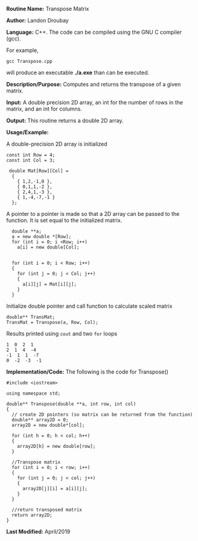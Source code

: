 **Routine Name:**           Transpose Matrix

**Author:** Landon Droubay

**Language:** C++. The code can be compiled using the GNU C compiler (gcc).

For example,

    gcc Transpose.cpp

will produce an executable **./a.exe** than can be executed. 

**Description/Purpose:** Computes and returns the transpose of a given matrix.

**Input:** A double precision 2D array, an int for the number of rows in the matrix, and an int for columns.

**Output:** This routine returns a double 2D array.

**Usage/Example:**

A double-precision 2D array is initialized

```c_cpp
const int Row = 4;
const int Col = 3;

 double Mat[Row][Col] =
  {
    { 1,2,-1,0 },
    { 0,1,1,-2 },
    { 2,4,1,-3 },
    { 1,-4,-7,-1 }
  };
```

A pointer to a pointer is made so that a 2D array can be passed to the function. It is set equal to the initialized matrix.

```c_cpp
  double **a;
  a = new double *[Row];
  for (int i = 0; i <Row; i++)
    a[i] = new double[Col];


  for (int i = 0; i < Row; i++)
  {
    for (int j = 0; j < Col; j++)
    {
      a[i][j] = Mat[i][j];
    }
  }
```

Initialize double pointer and call function to calculate scaled matrix

```c_cpp
double** TransMat;
TransMat = Transpose(a, Row, Col);
```

Results printed using `cout` and two `for` loops

```c_cpp
1  0  2  1
2  1  4  -4
-1  1  1  -7
0  -2  -3  -1
```

**Implementation/Code:** The following is the code for Transpose()

```c_cpp
#include <iostream>

using namespace std;

double** Transpose(double **a, int row, int col)
{
  // create 2D pointers (so matrix can be returned from the function)
  double** array2D = 0;
  array2D = new double*[col];

  for (int h = 0; h < col; h++)
  {
    array2D[h] = new double[row];
  }

  //Transpose matrix
  for (int i = 0; i < row; i++)
  {
    for (int j = 0; j < col; j++)
    {
      array2D[j][i] = a[i][j];
    }
  }

  //return transposed matrix
  return array2D;
}
```
**Last Modified:** April/2019



